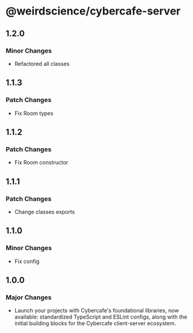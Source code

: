 # @weirdscience/cybercafe-server

## 1.2.0

### Minor Changes

- Refactored all classes

## 1.1.3

### Patch Changes

- Fix Room types

## 1.1.2

### Patch Changes

- Fix Room constructor

## 1.1.1

### Patch Changes

- Change classes exports

## 1.1.0

### Minor Changes

- Fix config

## 1.0.0

### Major Changes

- Launch your projects with Cybercafe's foundational libraries, now available: standardized TypeScript and ESLint configs, along with the initial building blocks for the Cybercafe client-server ecosystem.
